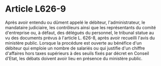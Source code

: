 # Article L626-9

Après avoir entendu ou dûment appelé le débiteur, l'administrateur, le mandataire judiciaire, les contrôleurs ainsi que les représentants du comité d'entreprise ou, à défaut, des délégués du personnel, le tribunal statue au vu des documents prévus à l'article L. 626-8, après avoir recueilli l'avis du ministère public. Lorsque la procédure est ouverte au bénéfice d'un débiteur qui emploie un nombre de salariés ou qui justifie d'un chiffre d'affaires hors taxes supérieurs à des seuils fixés par décret en Conseil d'Etat, les débats doivent avoir lieu en présence du ministère public.
